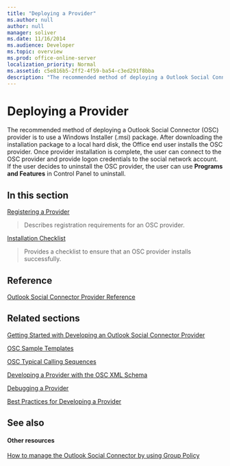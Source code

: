 ```yaml
---
title: "Deploying a Provider"
ms.author: null
author: null
manager: soliver
ms.date: 11/16/2014
ms.audience: Developer
ms.topic: overview
ms.prod: office-online-server
localization_priority: Normal
ms.assetid: c5e816b5-2ff2-4f59-ba54-c3ed291f8bba
description: "The recommended method of deploying a Outlook Social Connector (OSC) provider is to use a Windows Installer (.msi) package. After downloading the installation package to a local hard disk, the Office end user installs the OSC provider. Once provider installation is complete, the user can connect to the OSC provider and provide logon credentials to the social network account. If the user decides to uninstall the OSC provider, the user can use Programs and Features in Control Panel to uninstall."
---
```


# Deploying a Provider

The recommended method of deploying a Outlook Social Connector (OSC) provider is to use a Windows Installer (.msi) package. After downloading the installation package to a local hard disk, the Office end user installs the OSC provider. Once provider installation is complete, the user can connect to the OSC provider and provide logon credentials to the social network account. If the user decides to uninstall the OSC provider, the user can use **Programs and Features** in Control Panel to uninstall. 
  
## In this section

[Registering a Provider](registering-a-provider.md)
  
> Describes registration requirements for an OSC provider.
    
[Installation Checklist](installation-checklist.md)
  
> Provides a checklist to ensure that an OSC provider installs successfully.
    
## Reference

[Outlook Social Connector Provider Reference](outlook-social-connector-provider-reference-0.md)
  
## Related sections

[Getting Started with Developing an Outlook Social Connector Provider](getting-started-with-developing-an-outlook-social-connector-provider.md)
  
[OSC Sample Templates](osc-sample-templates.md)
  
[OSC Typical Calling Sequences](osc-typical-calling-sequences.md)
  
[Developing a Provider with the OSC XML Schema](developing-a-provider-with-the-osc-xml-schema.md)
  
[Debugging a Provider](debugging-a-provider.md)
  
[Best Practices for Developing a Provider](best-practices-for-developing-a-provider.md)
  
## See also

#### Other resources

[How to manage the Outlook Social Connector by using Group Policy](http://support.microsoft.com/default.aspx?scid=kb%3Ben-US%3B2020103)

